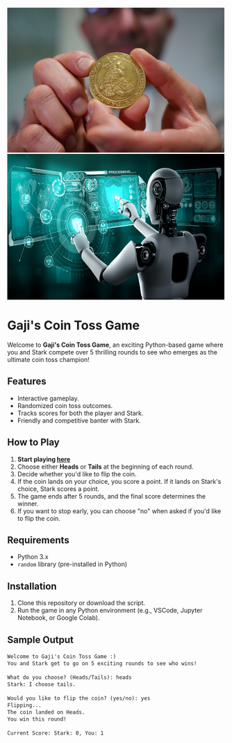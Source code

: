 <p float="left">
  <img src="coin.jpg" width="500" />
  <img src="stark.jpeg" width="500" height= 335 />
</p>

# Gaji's Coin Toss Game

Welcome to **Gaji's Coin Toss Game**, an exciting Python-based game where you and Stark compete over 5 thrilling rounds to see who emerges as the ultimate coin toss champion!

## Features
- Interactive gameplay.
- Randomized coin toss outcomes.
- Tracks scores for both the player and Stark.
- Friendly and competitive banter with Stark.

## How to Play
1. **Start playing [here](https://tinyurl.com/Gaji-Coin-toss-game)**
2. Choose either **Heads** or **Tails** at the beginning of each round.
3. Decide whether you'd like to flip the coin.
4. If the coin lands on your choice, you score a point. If it lands on Stark's choice, Stark scores a point.
5. The game ends after 5 rounds, and the final score determines the winner.
6. If you want to stop early, you can choose "no" when asked if you'd like to flip the coin.

## Requirements
- Python 3.x
- `random` library (pre-installed in Python)

## Installation
1. Clone this repository or download the script.
2. Run the game in any Python environment (e.g., VSCode, Jupyter Notebook, or Google Colab).

## Sample Output
```
Welcome to Gaji's Coin Toss Game :)
You and Stark get to go on 5 exciting rounds to see who wins!

What do you choose? (Heads/Tails): heads
Stark: I choose tails.

Would you like to flip the coin? (yes/no): yes
Flipping...
The coin landed on Heads.
You win this round!

Current Score: Stark: 0, You: 1
```

